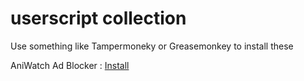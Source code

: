 # userscript collection

Use something like Tampermoneky or Greasemonkey to install these

AniWatch Ad Blocker : [Install](https://github.com/kapifrost/userscripts/raw/main/AniWatch.to%20Popup%20Blocker%20(Release).user.js)
